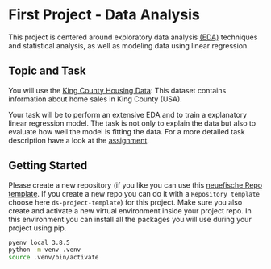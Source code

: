 # First Project - Data Analysis

This project is centered around exploratory data 
analysis [(EDA)](https://github.com/neuefische/datascience-infographics/blob/main/EDA_Checklist.md) techniques and statistical analysis, 
as well as modeling data using linear regression.

## Topic and Task

You will use the [King County Housing Data](data):
This dataset contains information about home sales in King County (USA). 

Your task will be to perform an extensive EDA and to train a explanatory linear regression model. The task is not only to explain the data but also to evaluate how well the model is fitting the data.
For a more detailed task description have a look at the [assignment](Project_Assignment.pdf).

## Getting Started

Please create a new repository (if you like you can use this [neuefische Repo template](https://github.com/neuefische/ds-project-template). If you create a new repo you can do it with a `Repository template` choose here `ds-project-template`) for this project. Make sure you also create and activate a new virtual environment inside your project repo.
In this environment you can install all the packages you will use during your project using pip. 

```BASH
pyenv local 3.8.5
python -m venv .venv
source .venv/bin/activate
```